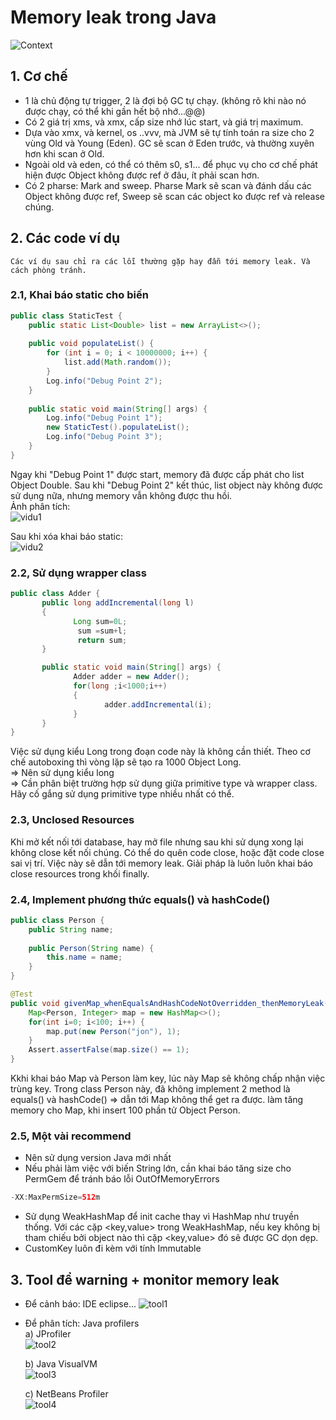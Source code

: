 # Memory leak trong Java    
![Context](https://www.baeldung.com/wp-content/uploads/2018/11/Memory-_Leak-_In-_Java.png)   
## 1. Cơ chế
- 1 là chủ động tự trigger, 2 là đợi bộ GC tự chạy. (không rõ khi nào nó được chạy, có thể khi gần hết bộ nhớ...@@)
- Có 2 giá trị xms, và xmx, cấp size nhớ lúc start, và giá trị maximum. 
- Dựa vào xmx, và kernel, os ..vvv, mà JVM sẽ tự tính toán ra size cho 2 vùng Old và Young (Eden). GC sẽ scan ở Eden trước, và thường xuyên hơn khi scan ở Old. 
- Ngoài old và eden, có thể có thêm s0, s1... để phục vụ cho cơ chế phát hiện được Object không được ref ở đâu, ít phải scan hơn.
- Có 2 pharse: Mark and sweep. Pharse Mark sẽ scan và đánh dấu các Object không được ref, Sweep sẽ scan các object ko được ref và release chúng.

## 2. Các code ví dụ
    Các ví dụ sau chỉ ra các lỗi thường gặp hay đẫn tới memory leak. Và cách phòng tránh.

### 2.1, Khai báo static cho biến
```java
public class StaticTest {
    public static List<Double> list = new ArrayList<>();
 
    public void populateList() {
        for (int i = 0; i < 10000000; i++) {
            list.add(Math.random());
        }
        Log.info("Debug Point 2");
    }
 
    public static void main(String[] args) {
        Log.info("Debug Point 1");
        new StaticTest().populateList();
        Log.info("Debug Point 3");
    }
}
```
Ngay khi "Debug Point 1" được start, memory đã được cấp phát cho list Object Double. Sau khi "Debug Point 2" kết thúc, list object này không được sử dụng nữa, nhưng memory vẫn không được thu hồi.     
Ảnh phân tích:   
![vidu1](https://www.baeldung.com/wp-content/uploads/2018/11/memory-with-static.png)

Sau khi xóa khai báo static:    
![vidu2](https://www.baeldung.com/wp-content/uploads/2018/11/memory-without-static.png)

### 2.2, Sử dụng wrapper class
```java
public class Adder {
       public long addIncremental(long l)
       {
              Long sum=0L;
               sum =sum+l;
               return sum;
       }

       public static void main(String[] args) {
              Adder adder = new Adder();
              for(long ;i<1000;i++)
              {
                     adder.addIncremental(i);
              }
       }
}
```
Việc sử dụng kiểu Long trong đoạn code này là không cần thiết. 
Theo cơ chế autoboxing thì vòng lặp sẽ tạo ra 1000 Object Long.     
=> Nên sử dụng kiểu long    
=> Cần phân biệt trường hợp sử dụng giữa primitive type và wrapper class. Hãy cố gắng sử dụng primitive type nhiều nhất có thể. 

### 2.3, Unclosed Resources 
Khi mở kết nối tới database, hay mở file nhưng sau khi sử dụng xong lại không close kết nối chúng. Có thể do quên code close, hoặc đặt code close sai vị trí. Việc này sẽ dẫn tới memory leak. 
Giải pháp là luôn luôn khai báo close resources trong khối finally.     

### 2.4, Implement phương thức equals() và hashCode()   
```java
public class Person {
    public String name;
     
    public Person(String name) {
        this.name = name;
    }
}
```
```java
@Test
public void givenMap_whenEqualsAndHashCodeNotOverridden_thenMemoryLeak() {
    Map<Person, Integer> map = new HashMap<>();
    for(int i=0; i<100; i++) {
        map.put(new Person("jon"), 1);
    }
    Assert.assertFalse(map.size() == 1);
}
```
Kkhi khai báo Map và Person làm key, lúc này Map sẽ không chấp nhận việc trùng key. 
Trong class Person này, đã không implement 2 method là equals() và hashCode() => dẫn tới Map không thể get ra được. làm tăng memory cho Map, khi insert 100 phần tử Object Person.  

### 2.5, Một vài recommend
- Nên sử dụng version Java mới nhất 
- Nếu phải làm việc với biến String lớn, cần khai báo tăng size cho PermGem để tránh báo lỗi OutOfMemoryErrors
```java
-XX:MaxPermSize=512m
```
- Sử dụng WeakHashMap để init cache thay vì HashMap như truyền thống. Với các cặp <key,value> trong WeakHashMap, nếu key không bị tham chiếu bởi object nào thì cặp <key,value> đó sẽ được GC dọn dẹp. 
- CustomKey luôn đi kèm với tính Immutable

## 3. Tool để warning + monitor memory leak
- Để cảnh báo: IDE eclipse...
![tool1](https://www.baeldung.com/wp-content/uploads/2018/11/Eclipse-_Memor-_Leak-_Warnings.png)

- Để phân tích: Java profilers  
a) JProfiler    
![tool2](https://www.baeldung.com/wp-content/uploads/2017/10/1-jprofiler-overview-probing.png)

    b) Java VisualVM    
![tool3](https://www.baeldung.com/wp-content/uploads/2017/10/6-visualvm-overview.png)

    c) NetBeans Profiler    
![tool4](https://www.baeldung.com/wp-content/uploads/2017/10/8-netbeans-telemetry-view.png)
